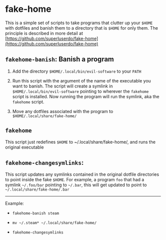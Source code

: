 # fake-home

This is a simple set of scripts to take programs that clutter up your `$HOME`
with dotfiles and banish them to a directory that is `$HOME` for only them. The
principle is described in more detail at [https://github.com/superluserdo/fake-home](https://github.com/superluserdo/fake-home)

## `fakehome-banish`: Banish a program

1. Add the directory `$HOME/.local/bin/evil-software` to your `PATH`

2. Run this script with the argument of the name of the executable you want to
banish. The script will create a symlink in `$HOME/.local/bin/evil-software`
pointing to wherever the `fakehome` script is installed. Now running the program
will run the symlink, aka the `fakehome` script.

3. Move any dotfiles associated with the program to
   `$HOME/.local/share/fake-home/`

## `fakehome`

This script just redefines `$HOME` to ~/.local/share/fake-home/, and runs the
original executable

## `fakehome-changesymlinks`:

This script updates any symlinks contained in the original dotfile directories
to point inside the fake `$HOME`. For example, a program `foo` that had a
symlink `~/.foo/bar` pointing to `~/.bar`, this will get updated to point to
`~/.local/share/fake-home/.bar`

----

Example:

* `fakehome-banish steam`

* `mv ~/.steam* ~/.local/share/fake-home/`

* `fakehome-changesymlinks`

